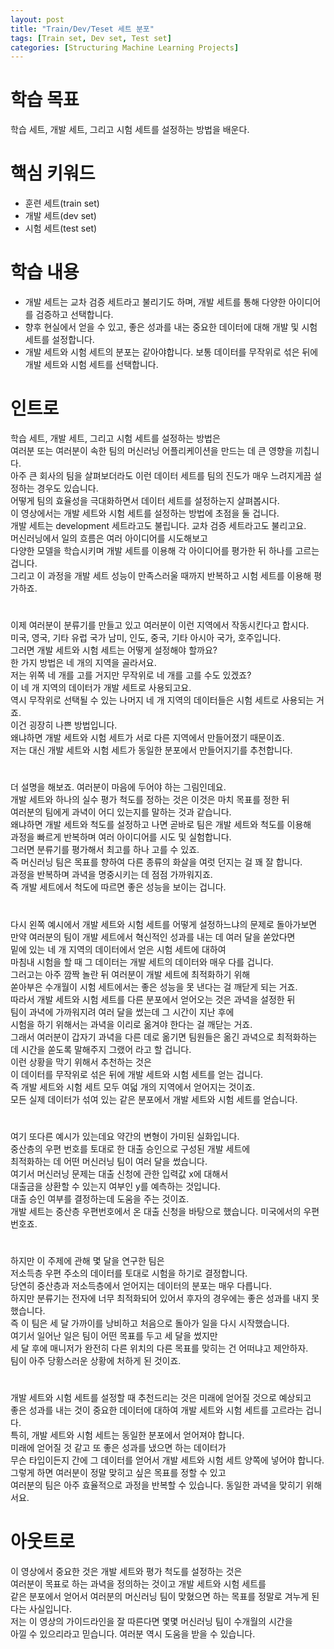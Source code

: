 ```yaml
---
layout: post
title: "Train/Dev/Teset 세트 분포"
tags: [Train set, Dev set, Test set]
categories: [Structuring Machine Learning Projects]
---
```


# 학습 목표
학습 세트, 개발 세트, 그리고 시험 세트를 설정하는 방법을 배운다.

# 핵심 키워드
* 훈련 세트(train set)
* 개발 세트(dev set)
* 시험 세트(test set)

# 학습 내용
* 개발 세트는 교차 검증 세트라고 불리기도 하며, 개발 세트를 통해 다양한 아이디어를 검증하고 선택합니다.
* 향후 현실에서 얻을 수 있고, 좋은 성과를 내는 중요한 데이터에 대해 개발 및 시험 세트를 설정합니다.
* 개발 세트와 시험 세트의 분포는 같아야합니다. 보통 데이터를 무작위로 섞은 뒤에 개발 세트와 시험 세트를 선택합니다.

# 인트로
학습 세트, 개발 세트, 그리고 시험 세트를 설정하는 방법은            
여러분 또는 여러분이 속한 팀의 머신러닝 어플리케이션을 만드는 데 큰 영향을 끼칩니다.         
아주 큰 회사의 팀을 살펴보더라도 이런 데이터 세트를 팀의 진도가 매우 느려지게끔 설정하는 경우도 있습니다.           
어떻게 팀의 효율성을 극대화하면서 데이터 세트를 설정하는지 살펴봅시다.         
이 영상에서는 개발 세트와 시험 세트를 설정하는 방법에 초점을 둘 겁니다.         
개발 세트는 development 세트라고도 불립니다. 교차 검증 세트라고도 불리고요.               
머신러닝에서 일의 흐름은 여러 아이디어를 시도해보고            
다양한 모델을 학습시키며 개발 세트를 이용해 각 아이디어를 평가한 뒤 하나를 고르는 겁니다.         
그리고 이 과정을 개발 세트 성능이 만족스러울 때까지 반복하고 시험 세트를 이용해 평가하죠.            

#
이제 여러분이 분류기를 만들고 있고 여러분이 이런 지역에서 작동시킨다고 합시다.        
미국, 영국, 기타 유럽 국가 남미, 인도, 중국, 기타 아시아 국가, 호주입니다.          
그러면 개발 세트와 시험 세트는 어떻게 설정해야 할까요?      
한 가지 방법은 네 개의 지역을 골라서요.          
저는 위쪽 네 개를 고를 거지만 무작위로 네 개를 고를 수도 있겠죠?         
이 네 개 지역의 데이터가 개발 세트로 사용되고요.         
역시 무작위로 선택될 수 있는 나머지 네 개 지역의 데이터들은 시험 세트로 사용되는 거죠.    
이건 굉장히 나쁜 방법입니다.        
왜냐하면 개발 세트와 시험 세트가 서로 다른 지역에서 만들어졌기 때문이죠.         
저는 대신 개발 세트와 시험 세트가 동일한 분포에서 만들어지기를 추천합니다.       

#
더 설명을 해보죠. 여러분이 마음에 두어야 하는 그림인데요.         
개발 세트와 하나의 실수 평가 척도를 정하는 것은 이것은 마치 목표를 정한 뒤        
여러분의 팀에게 과녁이 어디 있는지를 말하는 것과 같습니다.             
왜냐하면 개발 세트와 척도를 설정하고 나면 곧바로 팀은 개발 세트와 척도를 이용해         
과정을 빠르게 반복하며 여러 아이디어를 시도 및 실험합니다.          
그러면 분류기를 평가해서 최고를 하나 고를 수 있죠.           
즉 머신러닝 팀은 목표를 향하여 다른 종류의 화살을 여럿 던지는 걸 꽤 잘 합니다.          
과정을 반복하며 과녁을 명중시키는 데 점점 가까워지죠.          
즉 개발 세트에서 척도에 따르면 좋은 성능을 보이는 겁니다.         

#
다시 왼쪽 예시에서 개발 세트와 시험 세트를 어떻게 설정하느냐의 문제로 돌아가보면        
만약 여러분의 팀이 개발 세트에서 혁신적인 성과를 내는 데 여러 달을 쏟았다면               
밑에 있는 네 개 지역의 데이터에서 얻은 시험 세트에 대하여          
마침내 시험을 할 때 그 데이터는 개발 세트의 데이터와 매우 다를 겁니다.         
그러고는 아주 깜짝 놀란 뒤 여러분이 개발 세트에 최적화하기 위해             
쏟아부은 수개월이 시험 세트에서는 좋은 성능을 못 낸다는 걸 깨닫게 되는 거죠.          
따라서 개발 세트와 시험 세트를 다른 분포에서 얻어오는 것은 과녁을 설정한 뒤               
팀이 과녁에 가까워지려 여러 달을 썼는데 그 시간이 지난 후에           
시험을 하기 위해서는 과녁을 이리로 옮겨야 한다는 걸 깨닫는 거죠.             
그래서 여러분이 갑자기 과녁을 다른 데로 옮기면
팀원들은 옮긴 과녁으로 최적화하는 데 시간을 쏟도록 말해주지 그랬어 라고 할 겁니다.           
이런 상황을 막기 위해서 추천하는 것은      
이 데이터를 무작위로 섞은 뒤에 개발 세트와 시험 세트를 얻는 겁니다.           
즉 개발 세트와 시험 세트 모두 여덟 개의 지역에서 얻어지는 것이죠.         
모든 실제 데이터가 섞여 있는 같은 분포에서 개발 세트와 시험 세트를 얻습니다.         

#
여기 또다른 예시가 있는데요 약간의 변형이 가미된 실화입니다.                   
중산층의 우편 번호를 토대로 한 대출 승인으로 구성된 개발 세트에          
최적화하는 데 어떤 머신러닝 팀이 여러 달을 썼습니다.         
여기서 머신러닝 문제는 대출 신청에 관한 입력값 x에 대해서          
대출금을 상환할 수 있는지 여부인 y를 예측하는 것입니다.          
대출 승인 여부를 결정하는데 도움을 주는 것이죠.               
개발 세트는 중산층 우편번호에서 온 대출 신청을 바탕으로 했습니다. 미국에서의 우편번호죠.           

#
하지만 이 주제에 관해 몇 달을 연구한 팀은          
저소득층 우편 주소의 데이터를 토대로 시험을 하기로 결정합니다.           
당연히 중산층과 저소득층에서 얻어지는 데이터의 분포는 매우 다릅니다.          
하지만 분류기는 전자에 너무 최적화되어 있어서 후자의 경우에는 좋은 성과를 내지 못했습니다.         
즉 이 팀은 세 달 가까이를 낭비하고 처음으로 돌아가 일을 다시 시작했습니다.              
여기서 일어난 일은 팀이 어떤 목표를 두고 세 달을 썼지만                 
세 달 후에 매니저가 완전히 다른 위치의 다른 목표를 맞히는 건 어떠냐고 제안하자.       
팀이 아주 당황스러운 상황에 처하게 된 것이죠.          

#
개발 세트와 시험 세트를 설정할 때 추천드리는 것은 미래에 얻어질 것으로 예상되고         
좋은 성과를 내는 것이 중요한 데이터에 대하여 개발 세트와 시험 세트를 고르라는 겁니다.           
특히, 개발 세트와 시험 세트는 동일한 분포에서 얻어져야 합니다.                
미래에 얻어질 것 같고 또 좋은 성과를 냈으면 하는 데이터가             
무슨 타입이든지 간에 그 데이터를 얻어서 개발 세트와 시험 세트 양쪽에 넣어야 합니다.         
그렇게 하면 여러분이 정말 맞히고 싶은 목표를 정할 수 있고              
여러분의 팀은 아주 효율적으로 과정을 반복할 수 있습니다. 동일한 과녁을 맞히기 위해서요.          
 
# 아웃트로
이 영상에서 중요한 것은 개발 세트와 평가 척도를 설정하는 것은          
여러분이 목표로 하는 과녁을 정의하는 것이고 개발 세트와 시험 세트를                
같은 분포에서 얻어서 여러분의 머신러닝 팀이 맞혔으면 하는 목표를 정말로 겨누게 된다는 사실입니다.                      
저는 이 영상의 가이드라인을 잘 따른다면 몇몇 머신러닝 팀이 수개월의 시간을                    
아낄 수 있으리라고 믿습니다. 여러분 역시 도움을 받을 수 있습니다.         
